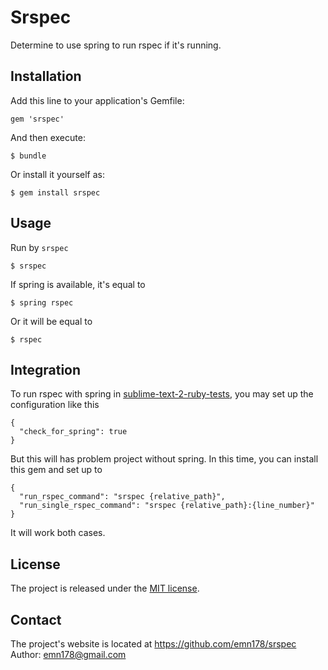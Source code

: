# Srspec

Determine to use spring to run rspec if it's running.

## Installation

Add this line to your application's Gemfile:

    gem 'srspec'

And then execute:

    $ bundle

Or install it yourself as:

    $ gem install srspec

## Usage

Run by `srspec`

    $ srspec

If spring is available, it's equal to

    $ spring rspec

Or it will be equal to

    $ rspec

## Integration

To run rspec with spring in [sublime-text-2-ruby-tests](https://github.com/maltize/sublime-text-2-ruby-tests), you may set up the configuration like this
```
{
  "check_for_spring": true
}
```
But this will has problem project without spring. In this time, you can install this gem and set up to
```
{
  "run_rspec_command": "srspec {relative_path}",
  "run_single_rspec_command": "srspec {relative_path}:{line_number}"
}
```
It will work both cases.

## License
The project is released under the [MIT license](http://www.opensource.org/licenses/MIT).

## Contact
The project's website is located at https://github.com/emn178/srspec  
Author: emn178@gmail.com
